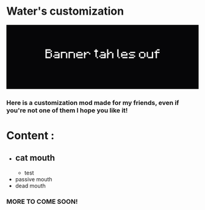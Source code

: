 # Water's customization
![banner](https://github.com/Water2070/PEAK_modding/blob/main/Images/Banner.png)
### Here is a customization mod made for my friends, even if you're not one of them I hope you like it!

# Content :
- ## cat mouth
  - test
- passive mouth 
- dead mouth 

### MORE TO COME SOON!
